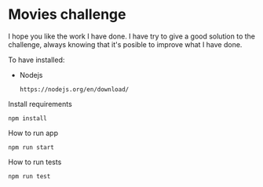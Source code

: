 # Movies challenge

I hope you like the work I have done. I have try to give a good solution to the challenge, always knowing that it's posible to improve what I have done.

To have installed:

- Nodejs

  ```
  https://nodejs.org/en/download/
  ```

Install requirements

```
npm install
```


How to run app

```
npm run start
```

How to run tests

```
npm run test
```